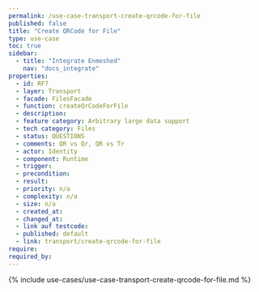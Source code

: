 ```yaml
---
permalink: /use-case-transport-create-qrcode-for-file
published: false
title: "Create QRCode for File"
type: use-case
toc: true
sidebar:
  - title: "Integrate Enmeshed"
    nav: "docs_integrate"
properties:
  - id: RF7
  - layer: Transport
  - facade: FilesFacade
  - function: createQrCodeForFile
  - description:
  - feature category: Arbitrary large data support
  - tech category: Files
  - status: QUESTIONS
  - comments: QR vs Qr, QR vs Tr
  - actor: Identity
  - component: Runtime
  - trigger:
  - precondition:
  - result:
  - priority: n/a
  - complexity: n/a
  - size: n/a
  - created_at:
  - changed_at:
  - link auf testcode:
  - published: default
  - link: transport/create-qrcode-for-file
require:
required_by:
---
```


{% include use-cases/use-case-transport-create-qrcode-for-file.md %}
